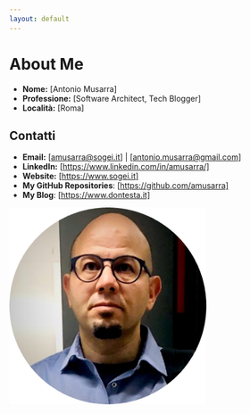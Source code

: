 ```yaml
---
layout: default
---
```


# About Me

- **Nome:** [Antonio Musarra]
- **Professione:** [Software Architect, Tech Blogger]
- **Località:** [Roma]

## Contatti

- **Email:** [amusarra@sogei.it] | [antonio.musarra@gmail.com]
- **LinkedIn:** [https://www.linkedin.com/in/amusarra/]
- **Website:** [https://www.sogei.it]
- **My GitHub Repositories**: [https://github.com/amusarra]
- **My Blog**: [https://www.dontesta.it]

<div class="top-5% absolute left-75%">
    <img src="/images/foto_profilo.png" width="70%" height="70%">
</div>
